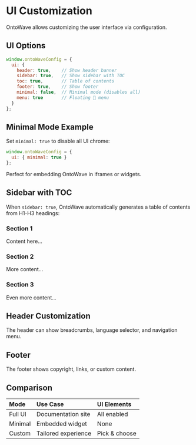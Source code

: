 # UI Customization

OntoWave allows customizing the user interface via configuration.

## UI Options

```javascript
window.ontoWaveConfig = {
  ui: {
    header: true,    // Show header banner
    sidebar: true,   // Show sidebar with TOC
    toc: true,       // Table of contents
    footer: true,    // Show footer
    minimal: false,  // Minimal mode (disables all)
    menu: true       // Floating 🌊 menu
  }
};
```

## Minimal Mode Example

Set `minimal: true` to disable all UI chrome:

```javascript
window.ontoWaveConfig = {
  ui: { minimal: true }
};
```

Perfect for embedding OntoWave in iframes or widgets.

## Sidebar with TOC

When `sidebar: true`, OntoWave automatically generates a table of contents from H1-H3 headings:

### Section 1
Content here...

### Section 2
More content...

### Section 3
Even more content...

## Header Customization

The header can show breadcrumbs, language selector, and navigation menu.

## Footer

The footer shows copyright, links, or custom content.

## Comparison

| Mode | Use Case | UI Elements |
|:-----|:---------|:------------|
| Full UI | Documentation site | All enabled |
| Minimal | Embedded widget | None |
| Custom | Tailored experience | Pick & choose |
